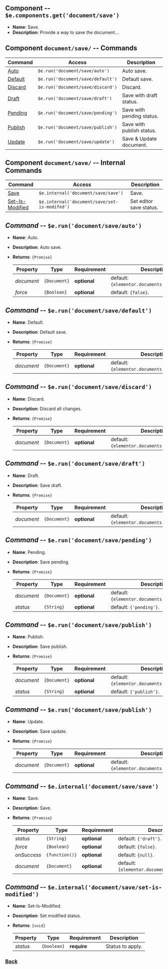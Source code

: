 
## Component -- `$e.components.get('document/save')`

*  **Name**: Save.
*  **Description**: Provide a way to save the document...

## Component `document/save/` -- Commands
| Command                                                                | Access                                             | Description         
|------------------------------------------------------------------------|----------------------------------------------------|-----------------------------------------
| [Auto](#command----erundocumentsaveauto)                               | `$e.run('document/save/auto')`                     | Auto save.
| [Default](#command----erundocumentsavedefault)                         | `$e.run('document/save/default')`                  | Default save.
| [Discard](#command----erundocumentsavediscard)                         | `$e.run('document/save/discard')`                  | Discard.
| [Draft](#command----erundocumentsavedraft)                             | `$e.run('document/save/draft')`                    | Save with draft status.
| [Pending](#command----erundocumentsavepending)                         | `$e.run('document/save/pending')`                  | Save with pending status.
| [Publish](#command----erundocumentsavepublish)                         | `$e.run('document/save/publish')`                  | Save with publish status.
| [Update](#command----erundocumentsaveupdate)                           | `$e.run('document/save/update')`                   | Save & Update document.

## Component `document/save/` -- Internal Commands
| Command                                                                | Access                                             | Description         
|------------------------------------------------------------------------|----------------------------------------------------|-----------------------------------------
| [Save](#command----einternaldocumentsavesave)                          | `$e.internal('document/save/save')`                | Save.
| [Set-Is-Modified](#command----einternaldocumentsaveset-is-modified)    | `$e.internal('document/save/set-is-modifed')`      | Set editor save status.

## _Command_ -- `$e.run('document/save/auto')`
*  **Name**: Auto.
*  **Description**: Auto save.
*  **Returns**: `{Promise}`

    | Property     | Type                  | Requirement   | Description |
    |---           |---                    |---            |---|
    | _document_   | `{Document}`          | **optional**  | default: `{elementor.documents.getCurrent()}`.
    | _force_      | `{Boolean}`           | **optional**  | default: `{false}`.

## _Command_ -- `$e.run('document/save/default')`
*  **Name**: Default.
*  **Description**: Default save.
*  **Returns**: `{Promise}`

    | Property     | Type                  | Requirement   | Description |
    |---           |---                    |---            |---|
    | _document_   | `{Document}`          | **optional**  | default: `{elementor.documents.getCurrent()}`.

## _Command_ -- `$e.run('document/save/discard')`
*  **Name**: Discard.
*  **Description**: Discard all changes.
*  **Returns**: `{Promise}`

    | Property     | Type                  | Requirement   | Description |
    |---           |---                    |---            |---|
    | _document_   | `{Document}`          | **optional**  | default: `{elementor.documents.getCurrent()}`.


## _Command_ -- `$e.run('document/save/draft')`
*  **Name**: Draft.
*  **Description**: Save draft.
*  **Returns**: `{Promise}`

    | Property     | Type                  | Requirement   | Description |
    |---           |---                    |---            |---|
    | _document_   | `{Document}`          | **optional**  | default: `{elementor.documents.getCurrent()}`.

## _Command_ -- `$e.run('document/save/pending')`
*  **Name**: Pending.
*  **Description**: Save pending.
*  **Returns**: `{Promise}`

    | Property     | Type                  | Requirement   | Description |
    |---           |---                    |---            |---|
    | _document_   | `{Document}`          | **optional**  | default: `{elementor.documents.getCurrent()}`.
    | _status_     | `{String}`            | **optional**  | default: `{'pending'}`.

## _Command_ -- `$e.run('document/save/publish')`
*  **Name**: Publish.
*  **Description**: Save publish.
*  **Returns**: `{Promise}`

    | Property     | Type                  | Requirement   | Description |
    |---           |---                    |---            |---|
    | _document_   | `{Document}`          | **optional**  | default: `{elementor.documents.getCurrent()}`.
    | _status_     | `{String}`            | **optional**  | default: `{'publish'}`.

## _Command_ -- `$e.run('document/save/publish')`
*  **Name**: Update.
*  **Description**: Save update.
*  **Returns**: `{Promise}`

    | Property     | Type                  | Requirement   | Description |
    |---           |---                    |---            |---|
    | _document_   | `{Document}`          | **optional**  | default: `{elementor.documents.getCurrent()}`.


## _Command_ -- `$e.internal('document/save/save')`
*  **Name**: Save.
*  **Description**: Save.
*  **Returns**: `{Promise}`

    | Property     | Type                  | Requirement   | Description |
    |---           |---                    |---            |---|
    | _status_     | `{String}`            | **optional**  | default: `{'draft'}`.
    | _force_      | `{Boolean}`           | **optional**  | default: `{false}`.
    | _onSuccess_  | `{function()}`        | **optional**  | default: `{null}`.
    | _document_   | `{Document}`          | **optional**  | default: `{elementor.documents.getCurrent()}`.

## _Command_ -- `$e.internal('document/save/set-is-modified')`
*  **Name**: Set-Is-Modified.
*  **Description**: Set modified status.
*  **Returns**: `{void}`

    | Property     | Type                  | Requirement   | Description |
    |---           |---                    |---            |---|
    | _status_     | `{boolean}`           | **require**   | Status to apply.

### [Back](../readme.md) 
